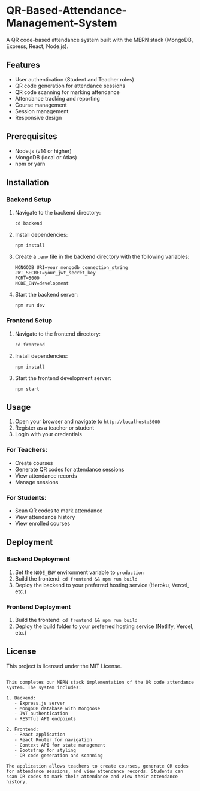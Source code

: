 # QR-Based-Attendance-Management-System

A QR code-based attendance system built with the MERN stack (MongoDB, Express, React, Node.js).

## Features

- User authentication (Student and Teacher roles)
- QR code generation for attendance sessions
- QR code scanning for marking attendance
- Attendance tracking and reporting
- Course management
- Session management
- Responsive design

## Prerequisites

- Node.js (v14 or higher)
- MongoDB (local or Atlas)
- npm or yarn

## Installation

### Backend Setup

1. Navigate to the backend directory:
   ```
   cd backend
   ```

2. Install dependencies:
   ```
   npm install
   ```

3. Create a `.env` file in the backend directory with the following variables:
   ```
   MONGODB_URI=your_mongodb_connection_string
   JWT_SECRET=your_jwt_secret_key
   PORT=5000
   NODE_ENV=development
   ```

4. Start the backend server:
   ```
   npm run dev
   ```

### Frontend Setup

1. Navigate to the frontend directory:
   ```
   cd frontend
   ```

2. Install dependencies:
   ```
   npm install
   ```

3. Start the frontend development server:
   ```
   npm start
   ```

## Usage

1. Open your browser and navigate to `http://localhost:3000`
2. Register as a teacher or student
3. Login with your credentials

### For Teachers:
- Create courses
- Generate QR codes for attendance sessions
- View attendance records
- Manage sessions

### For Students:
- Scan QR codes to mark attendance
- View attendance history
- View enrolled courses

## Deployment

### Backend Deployment
1. Set the `NODE_ENV` environment variable to `production`
2. Build the frontend: `cd frontend && npm run build`
3. Deploy the backend to your preferred hosting service (Heroku, Vercel, etc.)

### Frontend Deployment
1. Build the frontend: `cd frontend && npm run build`
2. Deploy the build folder to your preferred hosting service (Netlify, Vercel, etc.)

## License

This project is licensed under the MIT License.
```

This completes our MERN stack implementation of the QR code attendance system. The system includes:

1. Backend:
   - Express.js server
   - MongoDB database with Mongoose
   - JWT authentication
   - RESTful API endpoints

2. Frontend:
   - React application
   - React Router for navigation
   - Context API for state management
   - Bootstrap for styling
   - QR code generation and scanning

The application allows teachers to create courses, generate QR codes for attendance sessions, and view attendance records. Students can scan QR codes to mark their attendance and view their attendance history.
